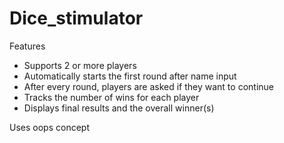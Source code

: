 # Dice_stimulator 


Features

- Supports 2 or more players
- Automatically starts the first round after name input
- After every round, players are asked if they want to continue
- Tracks the number of wins for each player
- Displays final results and the overall winner(s)

Uses oops concept
